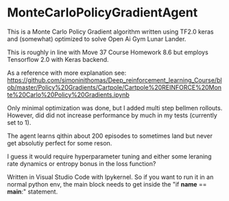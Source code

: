 # MonteCarloPolicyGradientAgent
This is a Monte Carlo Policy Gradient algorithm written using TF2.0 keras and (somewhat) optimized to solve Open Ai Gym Lunar Lander.


This is roughly in line with Move 37 Course Homework 8.6 but employs Tensorflow 2.0 with Keras backend.

As a reference with more explanation see: https://github.com/simoninithomas/Deep_reinforcement_learning_Course/blob/master/Policy%20Gradients/Cartpole/Cartpole%20REINFORCE%20Monte%20Carlo%20Policy%20Gradients.ipynb

Only minimal optimization was done, but I added multi step bellmen rollouts. However, did did not increase 
performance by much in my tests (currently set to 1). 

The agent learns qithin about 200 episodes to sometimes land but never get absolutiy perfect for some reson. 

I guess it would require hyperparameter tuning and either some leraning rate dynamics or entropy bonus in the
loss function?

Written in Visual Studio Code with Ipykernel. So if you want to run it in an normal python env, the main block 
needs to get inside the "if __name__ == __main__:" statement.

